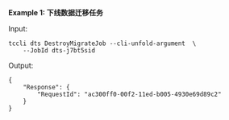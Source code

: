 **Example 1: 下线数据迁移任务**



Input: 

```
tccli dts DestroyMigrateJob --cli-unfold-argument  \
    --JobId dts-j7bt5sid
```

Output: 
```
{
    "Response": {
        "RequestId": "ac300ff0-00f2-11ed-b005-4930e69d89c2"
    }
}
```

